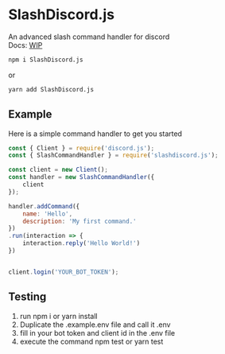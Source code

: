 # SlashDiscord.js
 An advanced slash command handler for discord
 <br />
 Docs: [WIP](https://app.gitbook.com/@jeroenoboy/s/slashdiscord-js/)


```bash
npm i SlashDiscord.js
```
or
```bash
yarn add SlashDiscord.js
```

## Example

Here is a simple command handler to get you started

```js
const { Client } = require('discord.js');
const { SlashCommandHandler } = require('slashdiscord.js');

const client = new Client();
const handler = new SlashCommandHandler({
	client
});

handler.addCommand({
	name: 'Hello',
	description: 'My first command.'
})
.run(interaction => {
	interaction.reply('Hello World!')
})


client.login('YOUR_BOT_TOKEN');
```


## Testing
1. run npm i or yarn install
2. Duplicate the .example.env file and call it .env
3. fill in your bot token and client id in the .env file
4. execute the command npm test or yarn test
